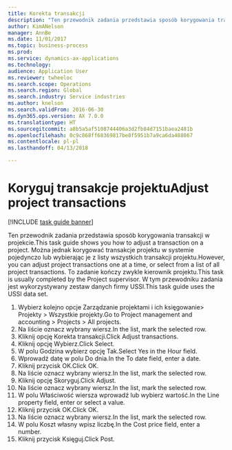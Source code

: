 ```yaml
--- 
title: Korekta transakcji
description: "Ten przewodnik zadania przedstawia sposób korygowania transakcji w projekcie."
author: KimANelson
manager: AnnBe
ms.date: 11/01/2017
ms.topic: business-process
ms.prod: 
ms.service: dynamics-ax-applications
ms.technology: 
audience: Application User
ms.reviewer: twheeloc
ms.search.scope: Operations
ms.search.region: Global
ms.search.industry: Service industries
ms.author: knelson
ms.search.validFrom: 2016-06-30
ms.dyn365.ops.version: AX 7.0.0
ms.translationtype: HT
ms.sourcegitcommit: a8b5a5af5108744406a3d2fb84d7151baea2481b
ms.openlocfilehash: 0c9c868ff68369817be8f5951b7a9ca6da488067
ms.contentlocale: pl-pl
ms.lasthandoff: 04/13/2018

---
```

# <a name="adjust-project-transactions"></a><span data-ttu-id="bbbd2-103">Koryguj transakcje projektu</span><span class="sxs-lookup"><span data-stu-id="bbbd2-103">Adjust project transactions</span></span>

[!INCLUDE [task guide banner](../../includes/task-guide-banner.md)]

<span data-ttu-id="bbbd2-104">Ten przewodnik zadania przedstawia sposób korygowania transakcji w projekcie.</span><span class="sxs-lookup"><span data-stu-id="bbbd2-104">This task guide shows you how to adjust a transaction on a project.</span></span> <span data-ttu-id="bbbd2-105">Można jednak korygować transakcje projektu w systemie pojedynczo lub wybierając je z listy wszystkich transakcji projektu.</span><span class="sxs-lookup"><span data-stu-id="bbbd2-105">However, you can adjust project transactions one at a time, or select from a list of all project transactions.</span></span> <span data-ttu-id="bbbd2-106">To zadanie kończy zwykle kierownik projektu.</span><span class="sxs-lookup"><span data-stu-id="bbbd2-106">This task is usually completed by the Project supervisor.</span></span> <span data-ttu-id="bbbd2-107">W tym przewodniku zadania jest wykorzystywany zestaw danych firmy USSI.</span><span class="sxs-lookup"><span data-stu-id="bbbd2-107">This task guide uses the USSI data set.</span></span>

1. <span data-ttu-id="bbbd2-108">Wybierz kolejno opcje Zarządzanie projektami i ich księgowanie> Projekty > Wszystkie projekty.</span><span class="sxs-lookup"><span data-stu-id="bbbd2-108">Go to Project management and accounting > Projects > All projects.</span></span> 
2. <span data-ttu-id="bbbd2-109">Na liście oznacz wybrany wiersz.</span><span class="sxs-lookup"><span data-stu-id="bbbd2-109">In the list, mark the selected row.</span></span> 
3. <span data-ttu-id="bbbd2-110">Kliknij opcję Korekta transakcji.</span><span class="sxs-lookup"><span data-stu-id="bbbd2-110">Click Adjust transactions.</span></span> 
4. <span data-ttu-id="bbbd2-111">Kliknij opcję Wybierz.</span><span class="sxs-lookup"><span data-stu-id="bbbd2-111">Click Select.</span></span> 
5. <span data-ttu-id="bbbd2-112">W polu Godzina wybierz opcję Tak.</span><span class="sxs-lookup"><span data-stu-id="bbbd2-112">Select Yes in the Hour field.</span></span> 
6. <span data-ttu-id="bbbd2-113">Wprowadź datę w polu Do dnia.</span><span class="sxs-lookup"><span data-stu-id="bbbd2-113">In the To date field, enter a date.</span></span> 
7. <span data-ttu-id="bbbd2-114">Kliknij przycisk OK.</span><span class="sxs-lookup"><span data-stu-id="bbbd2-114">Click OK.</span></span> 
8. <span data-ttu-id="bbbd2-115">Na liście oznacz wybrany wiersz.</span><span class="sxs-lookup"><span data-stu-id="bbbd2-115">In the list, mark the selected row.</span></span> 
9. <span data-ttu-id="bbbd2-116">Kliknij opcję Skoryguj.</span><span class="sxs-lookup"><span data-stu-id="bbbd2-116">Click Adjust.</span></span> 
10. <span data-ttu-id="bbbd2-117">Na liście oznacz wybrany wiersz.</span><span class="sxs-lookup"><span data-stu-id="bbbd2-117">In the list, mark the selected row.</span></span> 
11. <span data-ttu-id="bbbd2-118">W polu Właściwość wiersza wprowadź lub wybierz wartość.</span><span class="sxs-lookup"><span data-stu-id="bbbd2-118">In the Line property field, enter or select a value.</span></span> 
12. <span data-ttu-id="bbbd2-119">Kliknij przycisk OK.</span><span class="sxs-lookup"><span data-stu-id="bbbd2-119">Click OK.</span></span> 
13. <span data-ttu-id="bbbd2-120">Na liście oznacz wybrany wiersz.</span><span class="sxs-lookup"><span data-stu-id="bbbd2-120">In the list, mark the selected row.</span></span> 
14. <span data-ttu-id="bbbd2-121">W polu Koszt własny wpisz liczbę.</span><span class="sxs-lookup"><span data-stu-id="bbbd2-121">In the Cost price field, enter a number.</span></span> 
15. <span data-ttu-id="bbbd2-122">Kliknij przycisk Księguj.</span><span class="sxs-lookup"><span data-stu-id="bbbd2-122">Click Post.</span></span> 

